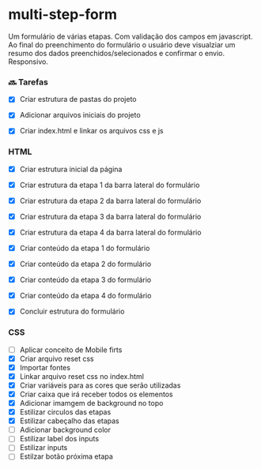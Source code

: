 # multi-step-form
Um formulário de várias etapas. Com validação dos campos em javascript. Ao final do preenchimento do formulário o usuário deve visualziar um resumo dos dados preenchidos/selecionados e confirmar o envio. Responsivo.


### :soon: Tarefas 

- [X] Criar estrutura de pastas do projeto
- [X] Adicionar arquivos iniciais do projeto
- [X] Criar index.html e linkar os arquivos css e js


### HTML

- [X] Criar estrutura inicial da página
- [X] Criar estrutura da etapa 1 da barra lateral do formulário
- [X] Criar estrutura da etapa 2 da barra lateral do formulário
- [X] Criar estrutura da etapa 3 da barra lateral do formulário
- [X] Criar estrutura da etapa 4 da barra lateral do formulário
- [X] Criar conteúdo da etapa 1 do formulário
- [X] Criar conteúdo da etapa 2 do formulário
- [X] Criar conteúdo da etapa 3 do formulário
- [X] Criar conteúdo da etapa 4 do formulário
- [X] Concluir estrutura do formulário 
 

 ### CSS

 - [ ] Aplicar conceito de Mobile firts
 - [X] Criar arquivo reset css
 - [X] Importar fontes
 - [X] Linkar arquivo reset css no index.html
 - [X] Criar variáveis para as cores que serão utilizadas
 - [X] Criar caixa que irá receber todos os elementos
 - [X] Adicionar imamgem de background no topo
 - [X] Estilizar circulos das etapas 
 - [X] Estilizar cabeçalho das etapas
 - [ ] Adicionar background color 
 - [ ] Estilizar label dos inputs
 - [ ] Estilizar inputs
 - [ ] Estilzar botão próxima etapa
